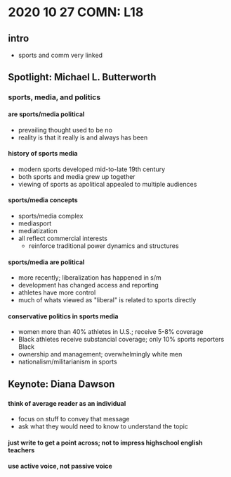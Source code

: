 # 2020 10 27 COMN: L18

## intro

- sports and comm very linked

## Spotlight: Michael L. Butterworth

### sports, media, and politics

#### are sports/media political

- prevailing thought used to be no
- reality is that it really is and always has been

#### history of sports media
- modern sports developed mid-to-late 19th century
- both sports and media grew up together
- viewing of sports as apolitical appealed to multiple audiences

#### sports/media concepts
- sports/media complex
- mediasport
- mediatization
- all reflect commercial interests
  - reinforce traditional power dynamics and structures

#### sports/media are political
- more recently; liberalization has happened in s/m
- development has changed access and reporting 
- athletes have more control
- much of whats viewed as "liberal" is related to sports directly

#### conservative politics in sports media
- women more than 40% athletes in U.S.; receive 5-8% coverage
- Black athletes receive substancial coverage; only 10% sports reporters Black
- ownership and management; overwhelmingly white men
- nationalism/militarianism in sports


## Keynote: Diana Dawson
### 

#### think of average reader as an individual
- focus on stuff to convey that message
- ask what they would need to know to understand the topic

#### just write to get a point across; not to impress highschool english teachers

#### use active voice, not passive voice